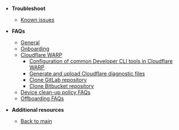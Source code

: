- **Troubleshoot**
  - [Known issues](faqs/known-issues)
- **FAQs**  
  - [General](faqs/seed-faq-general)
  - [Onboarding](faqs/common-onboarding-issues)
  - [Cloudflare WARP](faqs/cloudflare-warp-known-issues)
    - [Configuration of common Developer CLI tools in Cloudflare WARP](faqs/configuration-of-common-developer-cli-tools-with-cloudflare-warp)  
    - [Generate and upload Cloudflare diagnostic files](faqs/how-to-generate-and-upload-diagnostic-files-to-incident-support-request)
    - [Clone GitLab repository](faqs/how-to-clone-a-gitlab-repository-over-ssh-with-cloudflare-access)
    - [Clone Bitbucket repository](faqs/how-to-clone-a-bitbucket-repository-over-ssh-with-cloudflare-access)
  - [Device clean-up policy FAQs](faqs/device-clean-up-policy-faqs) 
  - [Offboarding FAQs](faqs/seed-offboarding-faqs.md)

- **Additional resources**
  - [Back to main](/)
